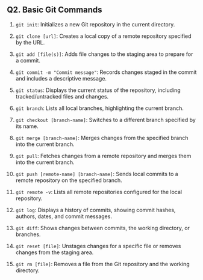 
## Q2. Basic Git Commands

1. `git init`: Initializes a new Git repository in the current directory.
   
2. `git clone [url]`: Creates a local copy of a remote repository specified by the URL.

3. `git add [file(s)]`: Adds file changes to the staging area to prepare for a commit.

4. `git commit -m "Commit message"`: Records changes staged in the commit and includes a descriptive message.

5. `git status`: Displays the current status of the repository, including tracked/untracked files and changes.

6. `git branch`: Lists all local branches, highlighting the current branch.

7. `git checkout [branch-name]`: Switches to a different branch specified by its name.

8. `git merge [branch-name]`: Merges changes from the specified branch into the current branch.

9. `git pull`: Fetches changes from a remote repository and merges them into the current branch.

10. `git push [remote-name] [branch-name]`: Sends local commits to a remote repository on the specified branch.

11. `git remote -v`: Lists all remote repositories configured for the local repository.

12. `git log`: Displays a history of commits, showing commit hashes, authors, dates, and commit messages.

13. `git diff`: Shows changes between commits, the working directory, or branches.

14. `git reset [file]`: Unstages changes for a specific file or removes changes from the staging area.

15. `git rm [file]`: Removes a file from the Git repository and the working directory.



